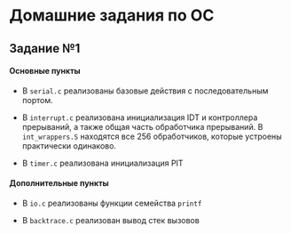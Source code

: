 # Домашние задания по ОС

## Задание №1
#### Основные пункты
* В `serial.c` реализованы базовые действия с последовательным портом.

* В `interrupt.c` реализована инициализация IDT и контроллера прерываний, а также общая часть обработчика прерываний.
  В `int_wrappers.S` находятся все 256 обработчиков, которые устроены практически одинаково. 

* В `timer.c` реализована инициализация PIT

#### Дополнительные пункты
* В `io.c` реализованы функции семейства `printf`

* В `backtrace.c` реализован вывод стек вызовов
